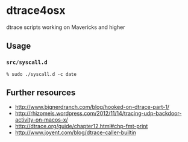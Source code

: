 # dtrace4osx
dtrace scripts working on Mavericks and higher

## Usage

### `src/syscall.d`

```
% sudo ./syscall.d -c date
```

## Further resources

- http://www.bignerdranch.com/blog/hooked-on-dtrace-part-1/
- http://rhizomeis.wordpress.com/2012/11/14/tracing-udp-backdoor-activity-on-macos-x/
- http://dtrace.org/guide/chapter12.html#chp-fmt-print
- http://www.joyent.com/blog/dtrace-caller-builtin

